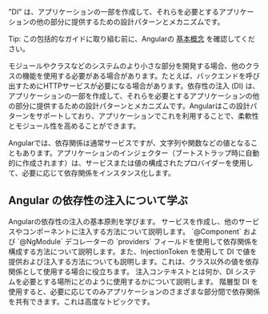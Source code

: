 <docs-decorative-header title="Angularの依存性の注入" imgSrc="adev/src/assets/images/dependency_injection.svg"> <!-- markdownlint-disable-line -->
"DI" は、アプリケーションの一部を作成して、それらを必要とするアプリケーションの他の部分に提供するための設計パターンとメカニズムです。
</docs-decorative-header>

Tip: この包括的なガイドに取り組む前に、Angularの [基本概念](essentials/dependency-injection) を確認してください。

モジュールやクラスなどのシステムのより小さな部分を開発する場合、他のクラスの機能を使用する必要がある場合があります。たとえば、バックエンドを呼び出すためにHTTPサービスが必要になる場合があります。依存性の注入 (DI) は、アプリケーションの一部を作成して、それらを必要とするアプリケーションの他の部分に提供するための設計パターンとメカニズムです。Angularはこの設計パターンをサポートしており、アプリケーションでこれを利用することで、柔軟性とモジュール性を高めることができます。

Angularでは、依存関係は通常サービスですが、文字列や関数などの値となることもあります。アプリケーションのインジェクター（ブートストラップ時に自動的に作成されます）は、サービスまたは値の構成されたプロバイダーを使用して、必要に応じて依存関係をインスタンス化します。

## Angular の依存性の注入について学ぶ

<docs-card-container>
  <docs-card title="依存性の注入を理解する" href="/guide/di/dependency-injection">
    Angularの依存性の注入の基本原則を学びます。
  </docs-card>
  <docs-card title="サービスの作成と注入" href="/guide/di/creating-injectable-service">
    サービスを作成し、他のサービスやコンポーネントに注入する方法について説明します。
  </docs-card>
  <docs-card title="依存関係プロバイダーの構成" href="/guide/di/dependency-injection-providers">
    `@Component` および `@NgModule` デコレーターの `providers` フィールドを使用して依存関係を構成する方法について説明します。また、InjectionToken を使用して DI で値を提供および注入する方法についても説明します。これは、クラス以外の値を依存関係として使用する場合に役立ちます。
  </docs-card>
    <docs-card title="注入コンテキスト" href="/guide/di/dependency-injection-context">
    注入コンテキストとは何か、DI システムを必要とする場所にどのように使用するかについて説明します。
  </docs-card>
  <docs-card title="階層型インジェクター" href="/guide/di/hierarchical-dependency-injection">
    階層型 DI を使用すると、必要に応じてのみアプリケーションのさまざまな部分間で依存関係を共有できます。これは高度なトピックです。
  </docs-card>
</docs-card-container>
